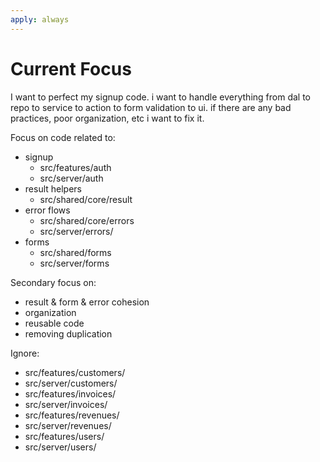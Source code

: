 ```yaml
---
apply: always
---
```


# Current Focus

I want to perfect my signup code. i want to handle everything from dal to repo to service to action to form validation
to ui. if there are any bad practices, poor organization, etc i want to fix it.

Focus on code related to:

- signup
    - src/features/auth
    - src/server/auth
- result helpers
    - src/shared/core/result
- error flows
    - src/shared/core/errors
    - src/server/errors/
- forms
    - src/shared/forms
    - src/server/forms

Secondary focus on:

- result & form & error cohesion
- organization
- reusable code
- removing duplication

Ignore:

- src/features/customers/
- src/server/customers/
- src/features/invoices/
- src/server/invoices/
- src/features/revenues/
- src/server/revenues/
- src/features/users/
- src/server/users/
